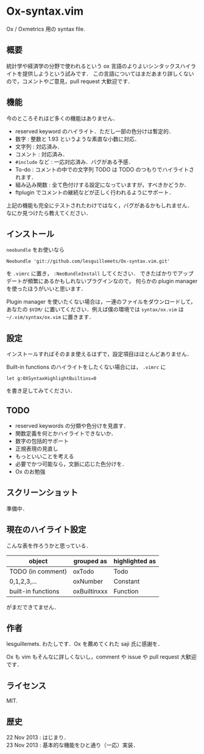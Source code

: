Ox-syntax.vim
=============

Ox / Oxmetrics 用の syntax file.

## 概要
統計学や経済学の分野で使われるという ox 言語のよりよいシンタックスハイライトを提供しようという試みです．
この言語についてはまだあまり詳しくないので，コメントやご意見，pull request 大歓迎です．

## 機能
今のところそれほど多くの機能はありません．

* reserved keyword のハイライト．ただし一部の色分けは暫定的．
* 数字 : 整数と 1.93 というような素直な小数に対応．
* 文字列 : 対応済み．
* コメント : 対応済み．
* `#include` など : 一応対応済み．バグがある予感．
* To-do : コメントの中での文字列 TODO は TODO のつもりでハイライトされます．
* 組み込み関数 : 全て色付けする設定になっていますが，すべきかどうか．
* ftplugin でコメントの継続などが正しく行われるようにサポート．

上記の機能も完全にテストされたわけではなく，バグがあるかもしれません．
なにか見つけたら教えてください．


## インストール
`neobundle` をお使いなら

```vim
Neobundle 'git://github.com/lesguillemets/Ox-syntax.vim.git'
```

を `.vimrc` に置き， `:NeoBundleInstall` してください．
できたばかりでアップデートが頻繁にあるかもしれないプラグインなので，
何らかの plugin manager を使ったほうがいいと思います．

Plugin manager を使いたくない場合は，一連のファイルをダウンロードして，
あなたの `$VIM/` に置いてください．例えば僕の環境では 
`syntax/ox.vim` は `~/.vim/syntax/ox.vim` に置きます．

## 設定
インストールすればそのまま使えるはずで，設定項目はほとんどありません．

Built-in functions のハイライトをしたくない場合には， `.vimrc` に

```vim
let g:OXSyntaxHighlightBuiltins=0
```

を書き足してみてください．

## TODO

* reserved keywords の分類や色分けを見直す．
* 関数定義を何とかハイライトできないか．
* 数字の包括的サポート
* 正規表現の見直し
* もっといいことを考える
* 必要でかつ可能なら，文脈に応じた色分けを．
* Ox のお勉強

## スクリーンショット
準備中．

## 現在のハイライト設定

こんな表を作ろうかと思っている．

|object            |grouped as  |highlighted as|
|------            |----------- |--------------|
|TODO (in comment) |oxTodo      |Todo          |
|0,1,2,3,...       |oxNumber    |Constant      |
|built-in functions|oxBuiltinxxx|Function      |

がまだできてません．

## 作者

lesguillemets. わたしです．Ox を薦めてくれた saji 氏に感謝を．

Ox も vim もそんなに詳しくないし，comment や issue や pull request 大歓迎です．

## ライセンス
MIT.

## 歴史

22 Nov 2013 : はじまり．   
23 Nov 2013 : 基本的な機能をひと通り（一応）実装．

